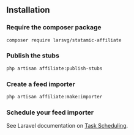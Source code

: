 
## Installation

### Require the composer package

```sh
composer require larsvg/statamic-affiliate
```

### Publish the stubs

```sh
php artisan affiliate:publish-stubs
```

### Create a feed importer

```sh
php artisan affiliate:make:importer
```

### Schedule your feed importer

See Laravel documentation on [Task Scheduling](https://laravel.com/docs/11.x/scheduling).
